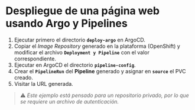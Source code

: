 # Despliegue de una página web usando Argo y Pipelines

1. Ejecutar primero el directorio **`deploy-argo`** en ArgoCD.  
2. Copiar el *Image Repository* generado en la plataforma (OpenShift) y modificar el archivo **`Deployment y Pipeline`** con el valor correspondiente.  
3. Ejecutar en ArgoCD el directorio **`pipeline-config`**.  
4. Crear el **`PipelineRun`** del **Pipeline** generado y asignar en **`source`** el PVC creado.  
5. Visitar la URL generada.

> ⚠️ *Este ejemplo está pensado para un repositorio privado, por lo que se requiere un archivo de autenticación.*

